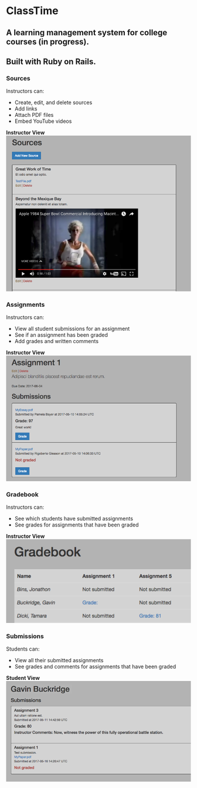 # ClassTime

## A learning management system for college courses (in progress).
## Built with Ruby on Rails.


### **Sources**

Instructors can:
* Create, edit, and delete sources
* Add links
* Attach PDF files
* Embed YouTube videos

**Instructor View**
![Screenshot_Sources](app/assets/images/Screenshot_Sources_Instructor.png)


### **Assignments**

Instructors can:
* View all student submissions for an assignment
* See if an assignment has been graded
* Add grades and written comments

**Instructor View**
![Screenshot_Assignments](app/assets/images/Screenshot_Assign_Instructor.png)


### **Gradebook**

Instructors can:
* See which students have submitted assignments
* See grades for assignments that have been graded

**Instructor View**
![Screenshot_Gradebook](app/assets/images/Screenshot_Gradebook_Instructor.png)


### **Submissions**

Students can:
* View all their submitted assignments
* See grades and comments for assignments that have been graded

**Student View**
![Screenshot_Submissions](app/assets/images/Screenshot_Submissions_Student.png)
